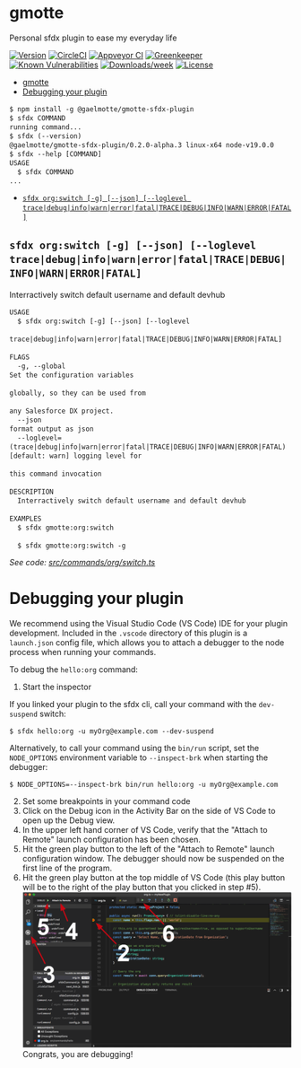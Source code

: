 # gmotte

Personal sfdx plugin to ease my everyday life

[![Version](https://img.shields.io/npm/v/gmotte.svg)](https://npmjs.org/package/gmotte)
[![CircleCI](https://circleci.com/gh/gaelmotte/gmotte-sfdx-plugin/tree/master.svg?style=shield)](https://circleci.com/gh/gaelmotte/gmotte-sfdx-plugin/tree/master)
[![Appveyor CI](https://ci.appveyor.com/api/projects/status/github/gaelmotte/gmotte-sfdx-plugin?branch=master&svg=true)](https://ci.appveyor.com/project/heroku/gmotte-sfdx-plugin/branch/master)
[![Greenkeeper](https://badges.greenkeeper.io/gaelmotte/gmotte-sfdx-plugin.svg)](https://greenkeeper.io/)
[![Known Vulnerabilities](https://snyk.io/test/github/gaelmotte/gmotte-sfdx-plugin/badge.svg)](https://snyk.io/test/github/gaelmotte/gmotte-sfdx-plugin)
[![Downloads/week](https://img.shields.io/npm/dw/gmotte.svg)](https://npmjs.org/package/gmotte)
[![License](https://img.shields.io/npm/l/gmotte.svg)](https://github.com/gaelmotte/gmotte-sfdx-plugin/blob/master/package.json)

<!-- toc -->
* [gmotte](#gmotte)
* [Debugging your plugin](#debugging-your-plugin)
<!-- tocstop -->
<!-- install -->
<!-- usage -->
```sh-session
$ npm install -g @gaelmotte/gmotte-sfdx-plugin
$ sfdx COMMAND
running command...
$ sfdx (--version)
@gaelmotte/gmotte-sfdx-plugin/0.2.0-alpha.3 linux-x64 node-v19.0.0
$ sfdx --help [COMMAND]
USAGE
  $ sfdx COMMAND
...
```
<!-- usagestop -->
<!-- commands -->
* [`sfdx org:switch [-g] [--json] [--loglevel trace|debug|info|warn|error|fatal|TRACE|DEBUG|INFO|WARN|ERROR|FATAL]`](#sfdx-orgswitch--g---json---loglevel-tracedebuginfowarnerrorfataltracedebuginfowarnerrorfatal)

## `sfdx org:switch [-g] [--json] [--loglevel trace|debug|info|warn|error|fatal|TRACE|DEBUG|INFO|WARN|ERROR|FATAL]`

Interractively switch default username and default devhub

```
USAGE
  $ sfdx org:switch [-g] [--json] [--loglevel
    trace|debug|info|warn|error|fatal|TRACE|DEBUG|INFO|WARN|ERROR|FATAL]

FLAGS
  -g, --global                                                                      Set the configuration variables
                                                                                    globally, so they can be used from
                                                                                    any Salesforce DX project.
  --json                                                                            format output as json
  --loglevel=(trace|debug|info|warn|error|fatal|TRACE|DEBUG|INFO|WARN|ERROR|FATAL)  [default: warn] logging level for
                                                                                    this command invocation

DESCRIPTION
  Interractively switch default username and default devhub

EXAMPLES
  $ sfdx gmotte:org:switch

  $ sfdx gmotte:org:switch -g
```

_See code: [src/commands/org/switch.ts](https://github.com/gaelmotte/gmotte-sfdx-plugin/blob/v0.2.0-alpha.3/src/commands/org/switch.ts)_
<!-- commandsstop -->
<!-- debugging-your-plugin -->

# Debugging your plugin

We recommend using the Visual Studio Code (VS Code) IDE for your plugin development. Included in the `.vscode` directory of this plugin is a `launch.json` config file, which allows you to attach a debugger to the node process when running your commands.

To debug the `hello:org` command:

1. Start the inspector

If you linked your plugin to the sfdx cli, call your command with the `dev-suspend` switch:

```sh-session
$ sfdx hello:org -u myOrg@example.com --dev-suspend
```

Alternatively, to call your command using the `bin/run` script, set the `NODE_OPTIONS` environment variable to `--inspect-brk` when starting the debugger:

```sh-session
$ NODE_OPTIONS=--inspect-brk bin/run hello:org -u myOrg@example.com
```

2. Set some breakpoints in your command code
3. Click on the Debug icon in the Activity Bar on the side of VS Code to open up the Debug view.
4. In the upper left hand corner of VS Code, verify that the "Attach to Remote" launch configuration has been chosen.
5. Hit the green play button to the left of the "Attach to Remote" launch configuration window. The debugger should now be suspended on the first line of the program.
6. Hit the green play button at the top middle of VS Code (this play button will be to the right of the play button that you clicked in step #5).
   <br><img src=".images/vscodeScreenshot.png" width="480" height="278"><br>
   Congrats, you are debugging!
